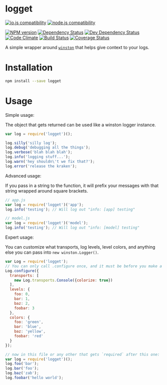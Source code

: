 # logget

[![io.js compatibility](https://img.shields.io/badge/io.js-compatible-brightgreen.svg?style=flat)](https://iojs.org/)
[![node.js compatibility](https://img.shields.io/badge/node.js-compatible-brightgreen.svg?style=flat)](https://nodejs.org/)

[![NPM version](http://img.shields.io/npm/v/logget.svg?style=flat)](https://www.npmjs.org/package/logget)
[![Dependency Status](http://img.shields.io/david/ksmithut/logget.svg?style=flat)](https://david-dm.org/ksmithut/logget)
[![Dev Dependency Status](http://img.shields.io/david/dev/ksmithut/logget.svg?style=flat)](https://david-dm.org/ksmithut/logget#info=devDependencies&view=table)
[![Code Climate](http://img.shields.io/codeclimate/github/ksmithut/logget.svg?style=flat)](https://codeclimate.com/github/ksmithut/logget)
[![Build Status](http://img.shields.io/travis/ksmithut/logget/master.svg?style=flat)](https://travis-ci.org/ksmithut/logget)
[![Coverage Status](http://img.shields.io/codeclimate/coverage/github/ksmithut/logget.svg?style=flat)](https://codeclimate.com/github/ksmithut/logget)

A simple wrapper around [`winston`](https://github.com/winstonjs/winston) that
helps give context to your logs.

# Installation

```bash
npm install --save logget
```

# Usage

Simple usage:

The object that gets returned can be used like a winston logger instance.

```js
var log = require('logget')();

log.silly('silly log');
log.debug('debugging all the things');
log.verbose('blah blah blah');
log.info('logging stuff...');
log.warn('hey shouldn\'t we fix that?');
log.error('release the kraken');
```

Advanced usage:

If you pass in a string to the function, it will prefix your messages with that
string wrapped around square brackets.

```js
// app.js
var log = require('logget')('app');
log.info('testing'); // Will log out "info: [app] testing"

// model.js
var log = require('logget')('model');
log.info('testing'); // Will log out "info: [model] testing"
```

Expert usage:

You can customize what transports, log levels, level colors, and anything else
you can pass into `new winston.Logger()`.

```js
var Log = require('logget');
// You can only call .configure once, and it must be before you make a new log.
Log.configure({
  transports: [
    new Log.transports.Console({colorize: true})
  ],
  levels: {
    foo: 0,
    bar: 1,
    baz: 2,
    foobar: 3
  },
  colors: {
    foo: 'green',
    bar: 'blue',
    baz: 'yellow',
    foobar: 'red'
  }
});

// now in this file or any other that gets `required` after this one:
var log = require('logget')();
log.foo('bar');
log.bar('foo');
log.baz('zab');
log.foobar('hello world');
```
